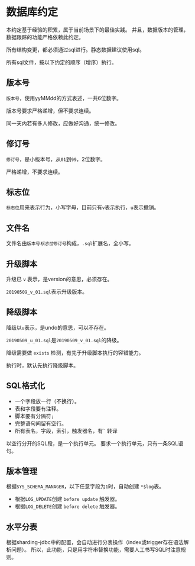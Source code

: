 # 数据库约定

本约定基于经验的积累，属于当前场景下的最佳实践。
并且，数据版本的管理，数据跟踪的功能严格依赖此约定。

所有结构变更，都必须通过sql进行。静态数据建议使用sql。

所有sql文件，按以下约定的顺序（增序）执行。

## 版本号

`版本号`，使用yyMMdd的方式表述，一共6位数字。

版本号要求严格递增，但不要求连续。

同一天内若有多人修改，应做好沟通，统一修改。

## 修订号

`修订号`，是小版本号，从`01`到`99`，2位数字。

严格递增，不要求连续。

## 标志位

`标志位`用来表示行为，小写字母，目前只有`v`表示执行，`u`表示撤销。

## 文件名

文件名由`版本号`_`标志位`_`修订号`构成，`.sql`扩展名，全小写。

## 升级脚本

升级已 `v` 表示，是version的意思，必须存在。

`20190509_v_01.sql`表示升级版本。

## 降级脚本

降级以`u`表示，是undo的意思，可以不存在。

`20190509_u_01.sql`是`20190509_v_01.sql`的降级。

降级需要做 `exists` 检测，有先于升级脚本执行的容错能力。

执行时，默认先执行降级脚本。

## SQL格式化

 * 一个字段放一行（不换行）。
 * 表和字段要有注释。
 * 脚本要有分隔符`;`
 * 完整语句间留有空行。
 * 所有表名，字段，索引，触发器名，有`` ` `` 转译
 
 以空行分开的SQL段，是一个执行单元。
 要求一个执行单元，只有一条SQL语句。

## 版本管理

根据`SYS_SCHEMA_MANAGER`，以下任意字段为`1`时，自动创建 `*$log`表。

 * 根据`LOG_UPDATE`创建 `before update` 触发器。
 * 根据`LOG_DELETE`创建 `before delete` 触发器。

## 水平分表

根据sharding-jdbc中的配置，会自动进行分表操作（index或trigger存在语法解析问题）。
所以，此功能，只是用字符串替换功能，需要人工书写SQL时注意规则。


